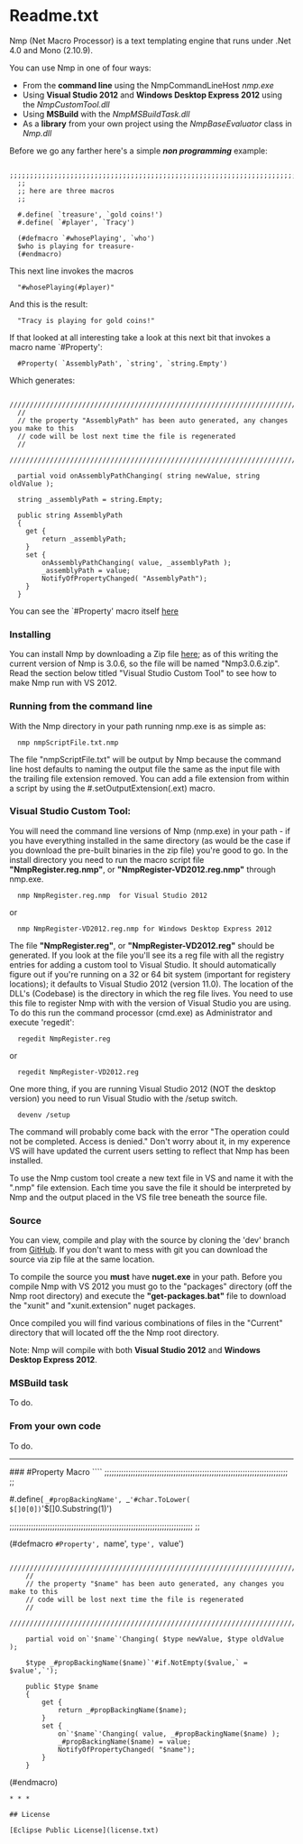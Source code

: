 Readme.txt
==========


Nmp (Net Macro Processor) is a text templating engine that runs under .Net 4.0 and Mono (2.10.9).

You can use Nmp in one of four ways:

* From the **command line** using the NmpCommandLineHost _nmp.exe_
* Using **Visual Studio 2012** and **Windows Desktop Express 2012** using the _NmpCustomTool.dll_
* Using **MSBuild** with the _NmpMSBuildTask.dll_
* As a **library** from your own project using the _NmpBaseEvaluator_ class in _Nmp.dll_

Before we go any farther here's a simple _**non programming**_ example:
````
  ;;;;;;;;;;;;;;;;;;;;;;;;;;;;;;;;;;;;;;;;;;;;;;;;;;;;;;;;;;;;;;;;;;;;;;;;;;;;;
  ;;
  ;; here are three macros
  ;;
  
  #.define( `treasure', `gold coins!')
  #.define( `#player', `Tracy')
  
  (#defmacro `#whosePlaying', `who')
  $who is playing for treasure-
  (#endmacro)
````
This next line invokes the macros

      "#whosePlaying(#player)"

And this is the result:

      "Tracy is playing for gold coins!"

If that looked at all interesting take a look at this next bit that invokes a macro name `#Property':

      #Property( `AssemblyPath', `string', `string.Empty')

Which generates:

````
  /////////////////////////////////////////////////////////////////////////////
  //
  // the property "AssemblyPath" has been auto generated, any changes you make to this
  // code will be lost next time the file is regenerated
  //
  /////////////////////////////////////////////////////////////////////////////
  
  partial void onAssemblyPathChanging( string newValue, string oldValue );
  
  string _assemblyPath = string.Empty;
  
  public string AssemblyPath
  {
  	get {
  		return _assemblyPath;
  	}
  	set {
  		onAssemblyPathChanging( value, _assemblyPath );
  		_assemblyPath = value;
  		NotifyOfPropertyChanged( "AssemblyPath");
  	}
  }
````

You can see the `#Property' macro itself <a href="#propMacro"> here </a>


### Installing

You can install Nmp by downloading a Zip file [here](http://sdrv.ms/12z7QC8); as of this writing the current version of Nmp is 3.0.6, so the file will be named "Nmp3.0.6.zip". Read the section below titled "Visual Studio Custom Tool" to see how to make Nmp run with VS 2012.

### Running from the command line

With the Nmp directory in your path running nmp.exe is as simple as:

      nmp nmpScriptFile.txt.nmp

The file "nmpScriptFile.txt" will be output by Nmp because the command line host defaults to naming the output file the same as the input file with the trailing file extension removed. You can add a file extension from within a script by using the #.setOutputExtension(.ext) macro.

### Visual Studio Custom Tool:

You will need the command line versions of Nmp (nmp.exe) in your path - if you have everything installed in the same directory (as would be the case if you download the pre-built binaries in the zip file) you're good to go. In the install directory you need to run the macro script file **"NmpRegister.reg.nmp"**, or **"NmpRegister-VD2012.reg.nmp"** through nmp.exe.

      nmp NmpRegister.reg.nmp  for Visual Studio 2012

or

      nmp NmpRegister-VD2012.reg.nmp for Windows Desktop Express 2012

The file **"NmpRegister.reg"**, or **"NmpRegister-VD2012.reg"** should be generated. If you look at the file you'll see its a reg file with all the registry entries for adding a custom tool to Visual Studio. It should automatically figure out if you're running on a 32 or 64 bit system (important for registery locations); it defaults to Visual Studio 2012 (version 11.0). The location of the DLL's (Codebase) is the directory in which the reg file lives. You need to use this file to register Nmp with with the version of Visual Studio you are using. To do this run the command processor (cmd.exe) as Administrator and execute 'regedit':

      regedit NmpRegister.reg

or

      regedit NmpRegister-VD2012.reg


One more thing, if you are running Visual Studio 2012 (NOT the desktop version) you need to run Visual Studio with the /setup switch.

      devenv /setup

The command will probably come back with the error "The operation could not be completed. Access is denied." Don't worry about it, in my experence VS will have updated the current users setting to reflect that Nmp has been installed.

To use the Nmp custom tool create a new text file in VS and name it with the ".nmp" file extension. Each time you save the file it should be interpreted by Nmp and the output placed in the VS file tree beneath the source file.



### Source

You can view, compile and play with the source by cloning the 'dev' branch from [GitHub](https://github.com/jmclain/Nmp). If you don't want to mess with git you can download the source via zip file at the same location.

To compile the source you **must** have **nuget.exe** in your path. Before you compile Nmp with VS 2012 you must go to the "packages" directory (off the Nmp root directory) and execute the **"get-packages.bat"** file to download the "xunit" and "xunit.extension" nuget packages.

Once compiled you will find various combinations of files in the "Current" directory that will located off the the Nmp root directory.

Note: Nmp will compile with both **Visual Studio 2012** and **Windows Desktop Express 2012**.

### MSBuild task

To do.

### From your own code

To do.

* * *
<a name="propMacro"/>
### #Property Macro
````
  ;;;;;;;;;;;;;;;;;;;;;;;;;;;;;;;;;;;;;;;;;;;;;;;;;;;;;;;;;;;;;;;;;;;;;;;;;;;;;
  ;;
  
  #.define( `_#propBackingName', `_`'#char.ToLower( $[]0[0])`'$[]0.Substring(1)')
  
  
  ;;;;;;;;;;;;;;;;;;;;;;;;;;;;;;;;;;;;;;;;;;;;;;;;;;;;;;;;;;;;;;;;;;;;;;;;;;;;;
  ;;
  
  (#defmacro `#Property', `name', `type', `value')
  
  		/////////////////////////////////////////////////////////////////////////////
  		//
  		// the property "$name" has been auto generated, any changes you make to this
  		// code will be lost next time the file is regenerated
  		//
  		/////////////////////////////////////////////////////////////////////////////
  
  		partial void on`'$name`'Changing( $type newValue, $type oldValue );
  
  		$type _#propBackingName($name)`'#if.NotEmpty($value,` = $value',`');
  
  		public $type $name
  		{
  			get {
  				return _#propBackingName($name);
  			}
  			set {
  				on`'$name`'Changing( value, _#propBackingName($name) );
  				_#propBackingName($name) = value;
  				NotifyOfPropertyChanged( "$name");
  			}
  		}
  (#endmacro)
````
* * *

## License

[Eclipse Public License](license.txt)
